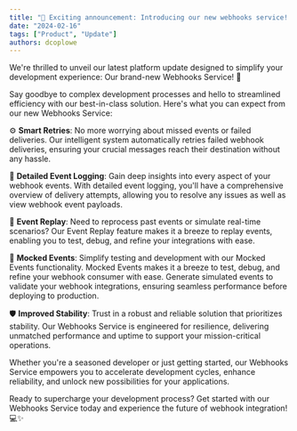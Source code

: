 ```yaml
---
title: "🚀 Exciting announcement: Introducing our new webhooks service! 🚀"
date: "2024-02-16"
tags: ["Product", "Update"]
authors: dcoplowe
---
```


We're thrilled to unveil our latest platform update designed to simplify your development experience: Our brand-new Webhooks Service! 🎉

<!--truncate-->

Say goodbye to complex development processes and hello to streamlined efficiency with our best-in-class solution. Here's what you can expect from our new Webhooks Service:

⚙️ **Smart Retries**: No more worrying about missed events or failed deliveries. Our intelligent system automatically retries failed webhook deliveries, ensuring your crucial messages reach their destination without any hassle.

📝 **Detailed Event Logging**: Gain deep insights into every aspect of your webhook events. With detailed event logging, you'll have a comprehensive overview of delivery attempts, allowing you to resolve any issues as well as view webhook event payloads.

🔄 **Event Replay**: Need to reprocess past events or simulate real-time scenarios? Our Event Replay feature makes it a breeze to replay events, enabling you to test, debug, and refine your integrations with ease.

🧪 **Mocked Events**: Simplify testing and development with our Mocked Events functionality. Mocked Events makes it a breeze to test, debug, and refine your webhook consumer with ease.
Generate simulated events to validate your webhook integrations, ensuring seamless performance before deploying to production.

🛡️ **Improved Stability**: Trust in a robust and reliable solution that prioritizes stability. Our Webhooks Service is engineered for resilience, delivering unmatched performance and uptime to support your mission-critical operations.

Whether you're a seasoned developer or just getting started, our Webhooks Service empowers you to accelerate development cycles, enhance reliability, and unlock new possibilities for your applications.

Ready to supercharge your development process? Get started with our Webhooks Service today and experience the future of webhook integration! 💻✨
